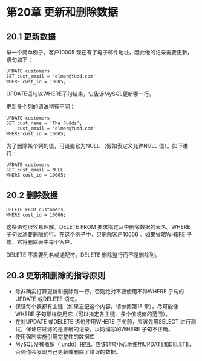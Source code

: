 # 第20章 更新和删除数据

## 20.1 更新数据

举一个简单例子。客户10005 现在有了电子邮件地址，因此他的记录需要更新，语句如下：

```
UPDATE customers
SET cust_email = 'elmer@fudd.com'
WHERE cust_id = 10005;
```

UPDATE语句以WHERE子句结束，它告诉MySQL更新哪一行。



 更新多个列的语法稍有不同：

```
UPDATE customers
SET cust_name = 'The Fudds',
	cust_email = 'elmer@fudd.com'
WHERE cust_id = 10005;
```



为了删除某个列的值，可设置它为NULL （假如表定义允许NULL 值）。如下进行：

```
UPDATE customers
SET cust_email = NULL
WHERE cust_id = 10005;
```



## 20.2 删除数据

```
DELETE FROM customers
WHERE cust_id = 10006;
```

这条语句很容易理解。DELETE FROM 要求指定从中删除数据的表名。WHERE 子句过滤要删除的行。在这个例子中，只删除客户10006 。如果省略WHERE 子句，它将删除表中每个客户。

DELETE 不需要列名或通配符。DELETE 删除整行而不是删除列。



## 20.3 更新和删除的指导原则

- 除非确实打算更新和删除每一行，否则绝对不要使用不带WHERE 子句的UPDATE 或DELETE 语句。
- 保证每个表都有主键（如果忘记这个内容，请参阅第15 章），尽可能像WHERE 子句那样使用它（可以指定各主键、多个值或值的范围）。
- 在对UPDATE 或DELETE 语句使用WHERE 子句前，应该先用SELECT 进行测试，保证它过滤的是正确的记录，以防编写的WHERE 子句不正确。
- 使用强制实施引用完整性的数据库
- MySQL没有撤销（ undo）按钮。应该非常小心地使用UPDATE和DELETE，否则你会发现自己更新或删除了错误的数据。
































